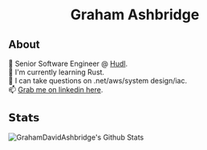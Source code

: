 <h1 align="center">
Graham Ashbridge
</h1>

## About

🔭 Senior Software Engineer @ [Hudl](https://www.hudl.com/).  
🌱 I'm currently learning Rust.  
💬 I can take questions on .net/aws/system design/iac.  
📫 [Grab me on linkedin here](https://www.linkedin.com/in/graham-d-ashbridge/).

## 𝗦𝘁𝗮𝘁𝘀

![GrahamDavidAshbridge's Github Stats](https://github-readme-stats.vercel.app/api?username=grahamdavidashbridge&show_icons=true&theme=codeSTACKr&count_private=true)
